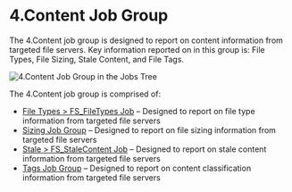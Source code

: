 # 4.Content Job Group

The 4.Content job group is designed to report on content information from targeted file servers. Key
information reported on in this group is: File Types, File Sizing, Stale Content, and File Tags.

![4.Content Job Group in the Jobs Tree](/img/product_docs/accessanalyzer/admin/hostmanagement/jobstree.webp)

The 4.Content job group is comprised of:

- [File Types > FS_FileTypes Job](/docs/accessanalyzer/12.0/solutions/file-system/content/fs_filetypes.md) – Designed to report on file type information
  from targeted file servers
- [Sizing Job Group](/docs/accessanalyzer/12.0/solutions/file-system/content/sizing/overview.md) – Designed to report on file sizing information from
  targeted file servers
- [Stale > FS_StaleContent Job](/docs/accessanalyzer/12.0/solutions/file-system/content/fs_stalecontent.md) – Designed to report on stale content
  information from targeted file servers
- [Tags Job Group](/docs/accessanalyzer/12.0/solutions/file-system/content/tags/overview.md) – Designed to report on content classification information from
  targeted file servers
